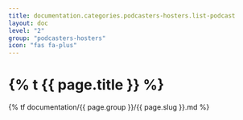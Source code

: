 ```yaml
---
title: documentation.categories.podcasters-hosters.list-podcast
layout: doc
level: "2"
group: "podcasters-hosters"
icon: "fas fa-plus"
---
```


# {% t {{ page.title }} %}

{% tf documentation/{{ page.group }}/{{ page.slug }}.md %}
